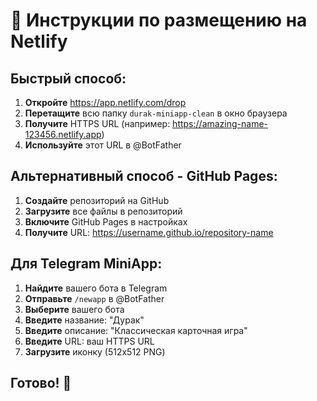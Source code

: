 # 🚀 Инструкции по размещению на Netlify

## Быстрый способ:

1. **Откройте** https://app.netlify.com/drop
2. **Перетащите** всю папку `durak-miniapp-clean` в окно браузера
3. **Получите** HTTPS URL (например: https://amazing-name-123456.netlify.app)
4. **Используйте** этот URL в @BotFather

## Альтернативный способ - GitHub Pages:

1. **Создайте** репозиторий на GitHub
2. **Загрузите** все файлы в репозиторий
3. **Включите** GitHub Pages в настройках
4. **Получите** URL: https://username.github.io/repository-name

## Для Telegram MiniApp:

1. **Найдите** вашего бота в Telegram
2. **Отправьте** `/newapp` в @BotFather
3. **Выберите** вашего бота
4. **Введите** название: "Дурак"
5. **Введите** описание: "Классическая карточная игра"
6. **Введите** URL: ваш HTTPS URL
7. **Загрузите** иконку (512x512 PNG)

## Готово! 🎉

